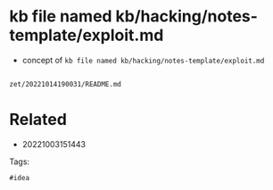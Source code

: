 # kb file named kb/hacking/notes-template/exploit.md

- concept of `kb file named kb/hacking/notes-template/exploit.md`

```
```

` zet/20221014190031/README.md `

# Related

- 20221003151443

Tags:

    #idea
